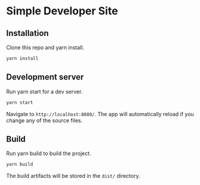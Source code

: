 # Simple Developer Site

## Installation

Clone this repo and yarn install.

```bash
yarn install
```

## Development server

Run yarn start for a dev server. 
```bash
yarn start
```

Navigate to `http://localhost:8080/`. The app will automatically reload if you 
change any of the source files.

## Build

Run yarn build to build the project. 

```bash
yarn build
```

The build artifacts will be stored in the `dist/` directory.
